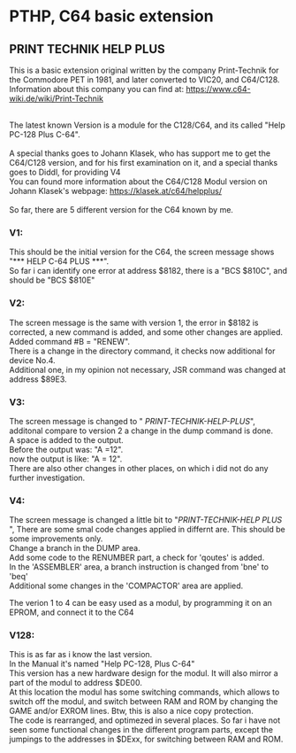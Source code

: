 # PTHP, C64 basic extension

## PRINT TECHNIK HELP PLUS

This is a basic extension original written by the company Print-Technik for the Commodore PET in 1981, and later converted to VIC20, and C64/C128.
Information about this company you can find at: https://www.c64-wiki.de/wiki/Print-Technik

<br />The latest known Version is a module for the C128/C64, and its called "Help PC-128 Plus C-64".
<br />
<br />A special thanks goes to Johann Klasek, who has support me to get the C64/C128 version, and for his first examination on it, and a special thanks goes to Diddl, for providing V4
<br />You can found more information about the C64/C128 Modul version on Johann Klasek's webpage: https://klasek.at/c64/helpplus/ 
<br />
<br />So far, there are 5 different version for the C64 known by me. 
<br />
### V1: 
This should be the initial version for the C64, the screen message shows "*** HELP C-64 PLUS ***".
<br />So far i can identify one error at address $8182, there is a "BCS $810C", and should be "BCS $810E"

### V2:
The screen message is the same with version 1, the error in $8182 is corrected, a new command is added, and some other changes are applied. 
<br />Added command #B = "RENEW". 
<br />There is a change in the directory command, it checks now additional for device No.4. 
<br />Additional one, in my opinion not necessary, JSR command was changed at address $89E3.

### V3:
The screen message is changed to " *PRINT-TECHNIK-HELP-PLUS*", additonal compare to version 2 a change in the dump command is done.
<br />A space is added to the output.
<br />Before the output was: "A =12".
<br />now the output is like: "A = 12".
<br />There are also other changes in other places, on which i did not do any further investigation.

### V4:
The screen message is changed a little bit to "*PRINT-TECHNIK-HELP PLUS* ",
There are some smal code changes applied in differnt are. This should be some improvements only.
<br />Change a branch in the DUMP area.
<br />Add some code to the RENUMBER part, a check for 'qoutes' is added.
<br />In the 'ASSEMBLER' area, a branch instruction is changed from 'bne' to 'beq' 
<br />Additional some changes in the 'COMPACTOR' area are applied.

The verion 1 to 4 can be easy used as a modul, by programming it on an EPROM, and connect it to the C64

### V128:
This is as far as i know the last version.
<br />In the Manual it's named "Help PC-128, Plus C-64"
<br />This version has a new hardware design for the modul. It will also mirror a part of the modul to address $DE00.
<br />At this location the modul has some switching commands, which allows to switch off the modul, and switch between RAM and ROM by changing the GAME and/or EXROM lines. Btw, this is also a nice copy protection.
<br />The code is rearranged, and optimezed in several places. So far i have not seen some functional changes in the different program parts, except the jumpings to the addresses in $DExx, for switching between RAM and ROM.

